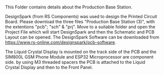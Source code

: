This Folder contains details about the Production Base Station.

DesignSpark (from RS Components) was used to design the Printed Circuit Board. Please download the three files "Production Base Station (3)", with the extentions "pcb"; "sch" & "prj". Move to a suitable folder and open the Project File which will start DesignSpark and then the Schematic and PCB Layout can be opened. The DesignSpark Software can be downloaded from https://www.rs-online.com/designspark/pcb-software.

The Liquid Crystal Display is mounted on the track side of the PCB and the SIM800L GSM Phone Module and ESP32 Microprocessor are component side. by using M3 threaded spacers the PCB is attached to the Liquid Crystal Display and then to the Front Panel.
